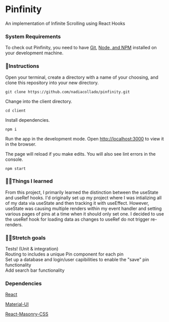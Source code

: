 # Pinfinity
An implementation of Infinite Scrolling using React Hooks

### System Requirements

To check out Pinfinity, you need to have [Git](https://git-scm.com/), [Node, and NPM](https://nodejs.org/en/) installed on your development machine. 

### 🏁Instructions

Open your terminal, create a directory with a name of your choosing, and clone this repository into your new directory.

```git clone https://github.com/nadiacollado/pinfinity.git```

Change into the client directory.

```cd client```

Install dependencies.

```npm i ```

Run the app in the development mode. Open [http://localhost:3000](http://localhost:3000) to view it in the browser.

The page will reload if you make edits. You will also see lint errors in the console.

```npm start```

### 🙋🏻‍Things I learned

From this project, I primarily learned the distinction between the useState and useRef hooks. I'd originally set up my project where I was intializing all of my data via useState and then tracking it with useEffect. However, useState was causing multiple renders within my event handler and setting various pages of pins at a time when it should only set one. I decided to use the useRef hook for loading data as changes to useRef do not trigger re-renders.


### 🧘🏻‍Stretch goals
Tests! (Unit & integration)\
Routing to includes a unique Pin component for each pin\
Set up a database and login/user capibilities to enable the "save" pin functionality\
Add search bar functionality 

### Dependencies

[React](https://reactjs.org/)

[Material-UI](https://material-ui.com/)

[React-Masonry-CSS](https://www.npmjs.com/package/react-masonry-css)
